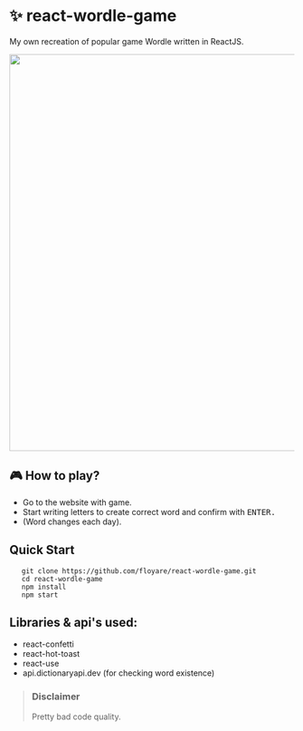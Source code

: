 # ✨ react-wordle-game
My own recreation of popular game Wordle written in ReactJS.

<img src="https://i.ibb.co/CKKShvJ/t4gut-Pz30-K5ds.jpg" width="700px">

## 🎮 How to play?
  * Go to the website with game.
  * Start writing letters to create correct word and confirm with <kbd>ENTER</kdb>.
  * (Word changes each day).
  
## Quick Start
   ```
      git clone https://github.com/floyare/react-wordle-game.git
      cd react-wordle-game
      npm install
      npm start
   ```

## Libraries & api's used: 
  * react-confetti
  * react-hot-toast
  * react-use
  * api.dictionaryapi.dev (for checking word existence)


> ### Disclaimer ###
> Pretty bad code quality.
